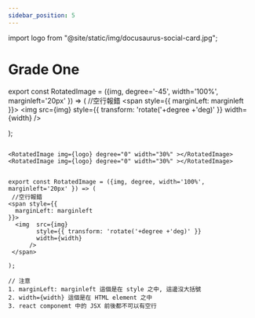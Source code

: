 ```yaml
---
sidebar_position: 5
---
```

import logo from "@site/static/img/docusaurus-social-card.jpg";

# Grade One

<RotatedImage img={logo}  width="30%" ></RotatedImage>


<RotatedImage img={logo} degree="0" width="30%" ></RotatedImage>


<RotatedImage img={logo}  width="30%" ></RotatedImage>


export const RotatedImage = ({img, degree='-45', width='100%', marginleft='20px' }) => (
 //空行報錯
<span style={{
  marginLeft: marginleft
}}>
  <img  src={img} 
		style={{ transform: 'rotate('+degree +'deg)' }}
		width={width}
	  />
 </span>
 
);

```

<RotatedImage img={logo} degree="0" width="30%" ></RotatedImage>
<RotatedImage img={logo} degree="0" width="30%" ></RotatedImage>


export const RotatedImage = ({img, degree, width='100%', marginleft='20px' }) => (
 //空行報錯
<span style={{
  marginLeft: marginleft
}}>
  <img  src={img} 
		style={{ transform: 'rotate('+degree +'deg)' }}
		width={width}
	  />
 </span>

);

// 注意 
1. marginLeft: marginleft 這個是在 style 之中, 這邊沒大括號
2. width={width} 這個是在 HTML element 之中
3. react componemt 中的 JSX 前後都不可以有空行
```